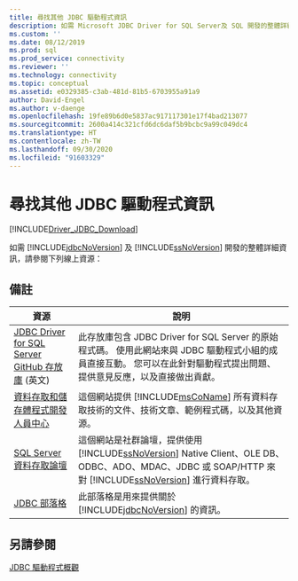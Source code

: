 ```yaml
---
title: 尋找其他 JDBC 驅動程式資訊
description: 如需 Microsoft JDBC Driver for SQL Server及 SQL 開發的整體詳細資訊，請參閱以下其他資源。
ms.custom: ''
ms.date: 08/12/2019
ms.prod: sql
ms.prod_service: connectivity
ms.reviewer: ''
ms.technology: connectivity
ms.topic: conceptual
ms.assetid: e0329385-c3ab-481d-81b5-6703955a91a9
author: David-Engel
ms.author: v-daenge
ms.openlocfilehash: 19fe89b6d0e5837ac917117301e17f4bad213077
ms.sourcegitcommit: 2600a414c321cfd6dc6daf5b9bcbc9a99c049dc4
ms.translationtype: HT
ms.contentlocale: zh-TW
ms.lasthandoff: 09/30/2020
ms.locfileid: "91603329"
---
```

# <a name="finding-additional-jdbc-driver-information"></a>尋找其他 JDBC 驅動程式資訊

[!INCLUDE[Driver_JDBC_Download](../../includes/driver_jdbc_download.md)]

  如需 [!INCLUDE[jdbcNoVersion](../../includes/jdbcnoversion_md.md)] 及 [!INCLUDE[ssNoVersion](../../includes/ssnoversion-md.md)] 開發的整體詳細資訊，請參閱下列線上資源：  
  
## <a name="remarks"></a>備註  
  
|資源|說明|  
|--------------|-----------------|  
|[JDBC Driver for SQL Server GitHub 存放庫](https://github.com/microsoft/mssql-jdbc) \(英文\)|此存放庫包含 JDBC Driver for SQL Server 的原始程式碼。 使用此網站來與 JDBC 驅動程式小組的成員直接互動。 您可以在此針對驅動程式提出問題、提供意見反應，以及直接做出貢獻。|
|[資料存取和儲存體程式開發人員中心](https://go.microsoft.com/fwlink?linkid=4173)|這個網站提供 [!INCLUDE[msCoName](../../includes/msconame_md.md)] 所有資料存取技術的文件、技術文章、範例程式碼，以及其他資源。|  
|[SQL Server 資料存取論壇](https://go.microsoft.com/fwlink/?LinkId=70651)|這個網站是社群論壇，提供使用 [!INCLUDE[ssNoVersion](../../includes/ssnoversion-md.md)] Native Client、OLE DB、ODBC、ADO、MDAC、JDBC 或 SOAP/HTTP 來對 [!INCLUDE[ssNoVersion](../../includes/ssnoversion-md.md)] 進行資料存取。|  
|[JDBC 部落格](https://go.microsoft.com/fwlink/?LinkId=124746)|此部落格是用來提供關於 [!INCLUDE[jdbcNoVersion](../../includes/jdbcnoversion_md.md)] 的資訊。|  
  
## <a name="see-also"></a>另請參閱  

 [JDBC 驅動程式概觀](../../connect/jdbc/overview-of-the-jdbc-driver.md)  
